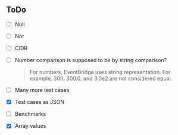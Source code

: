 ## ToDo

- [ ] Null
- [ ] Not
- [ ] CIDR
- [ ] Number comparison is supposed to be by string comparison?

    > For numbers, EventBridge uses string representation. For
    > example, 300, 300.0, and 3.0e2 are not considered equal.
	
- [ ] Many more test cases
- [x] Test cases as JSON
- [ ] Benchmarks
- [x] Array values
